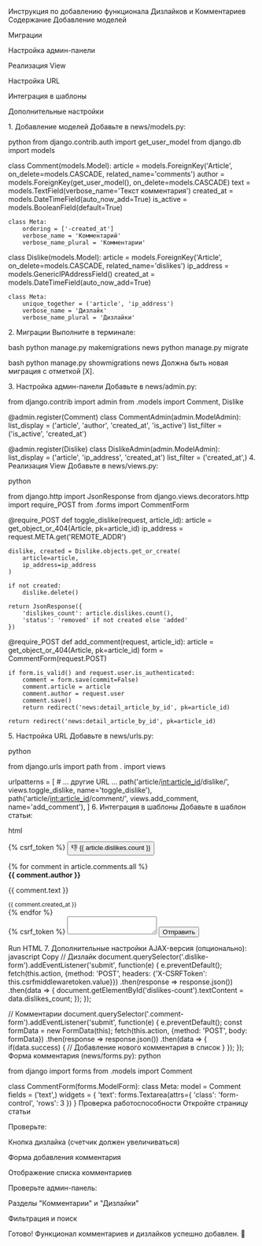 Инструкция по добавлению функционала Дизлайков и Комментариев
Содержание
Добавление моделей

Миграции

Настройка админ-панели

Реализация View

Настройка URL

Интеграция в шаблоны

Дополнительные настройки

<a name="модели"></a> 1. Добавление моделей
Добавьте в news/models.py:

python
from django.contrib.auth import get_user_model
from django.db import models

class Comment(models.Model):
    article = models.ForeignKey('Article', on_delete=models.CASCADE, related_name='comments')
    author = models.ForeignKey(get_user_model(), on_delete=models.CASCADE)
    text = models.TextField(verbose_name='Текст комментария')
    created_at = models.DateTimeField(auto_now_add=True)
    is_active = models.BooleanField(default=True)

    class Meta:
        ordering = ['-created_at']
        verbose_name = 'Комментарий'
        verbose_name_plural = 'Комментарии'

class Dislike(models.Model):
    article = models.ForeignKey('Article', on_delete=models.CASCADE, related_name='dislikes')
    ip_address = models.GenericIPAddressField()
    created_at = models.DateTimeField(auto_now_add=True)

    class Meta:
        unique_together = ('article', 'ip_address')
        verbose_name = 'Дизлайк'
        verbose_name_plural = 'Дизлайки'
<a name="миграции"></a> 2. Миграции
Выполните в терминале:

bash
python manage.py makemigrations news
python manage.py migrate


bash
python manage.py showmigrations news
Должна быть новая миграция с отметкой [X].

<a name="админ-панель"></a> 3. Настройка админ-панели
Добавьте в news/admin.py:

from django.contrib import admin
from .models import Comment, Dislike

@admin.register(Comment)
class CommentAdmin(admin.ModelAdmin):
    list_display = ('article', 'author', 'created_at', 'is_active')
    list_filter = ('is_active', 'created_at')

@admin.register(Dislike)
class DislikeAdmin(admin.ModelAdmin):
    list_display = ('article', 'ip_address', 'created_at')
    list_filter = ('created_at',)
<a name="view-функции"></a> 4. Реализация View
Добавьте в news/views.py:

python

from django.http import JsonResponse
from django.views.decorators.http import require_POST
from .forms import CommentForm

@require_POST
def toggle_dislike(request, article_id):
    article = get_object_or_404(Article, pk=article_id)
    ip_address = request.META.get('REMOTE_ADDR')
    
    dislike, created = Dislike.objects.get_or_create(
        article=article,
        ip_address=ip_address
    )
    
    if not created:
        dislike.delete()
    
    return JsonResponse({
        'dislikes_count': article.dislikes.count(),
        'status': 'removed' if not created else 'added'
    })

@require_POST
def add_comment(request, article_id):
    article = get_object_or_404(Article, pk=article_id)
    form = CommentForm(request.POST)
    
    if form.is_valid() and request.user.is_authenticated:
        comment = form.save(commit=False)
        comment.article = article
        comment.author = request.user
        comment.save()
        return redirect('news:detail_article_by_id', pk=article_id)
    
    return redirect('news:detail_article_by_id', pk=article_id)
<a name="urls"></a> 5. Настройка URL
Добавьте в news/urls.py:

python

from django.urls import path
from . import views

urlpatterns = [
    # ... другие URL ...
    path('article/<int:article_id>/dislike/', views.toggle_dislike, name='toggle_dislike'),
    path('article/<int:article_id>/comment/', views.add_comment, name='add_comment'),
]
<a name="шаблоны"></a> 6. Интеграция в шаблоны
Добавьте в шаблон статьи:

html

<!-- Дизлайк -->
<form method="post" action="{% url 'news:toggle_dislike' article.id %}">
  {% csrf_token %}
  <button type="submit">
    👎 <span id="dislikes-count">{{ article.dislikes.count }}</span>
  </button>
</form>

<!-- Комментарии -->
<div class="comments">
  {% for comment in article.comments.all %}
    <div class="comment">
      <strong>{{ comment.author }}</strong>
      <p>{{ comment.text }}</p>
      <small>{{ comment.created_at }}</small>
    </div>
  {% endfor %}
  
  <form method="post" action="{% url 'news:add_comment' article.id %}">
    {% csrf_token %}
    <textarea name="text" required></textarea>
    <button type="submit">Отправить</button>
  </form>
</div>
Run HTML
<a name="дополнительно"></a> 7. Дополнительные настройки
AJAX-версия (опционально):
javascript
Copy
// Дизлайк
document.querySelector('.dislike-form').addEventListener('submit', function(e) {
  e.preventDefault();
  fetch(this.action, {method: 'POST', headers: {'X-CSRFToken': this.csrfmiddlewaretoken.value}})
    .then(response => response.json())
    .then(data => {
      document.getElementById('dislikes-count').textContent = data.dislikes_count;
    });
});

// Комментарии
document.querySelector('.comment-form').addEventListener('submit', function(e) {
  e.preventDefault();
  const formData = new FormData(this);
  fetch(this.action, {method: 'POST', body: formData})
    .then(response => response.json())
    .then(data => {
      if(data.success) {
        // Добавление нового комментария в список
      }
    });
});
Форма комментария (news/forms.py):
python

from django import forms
from .models import Comment

class CommentForm(forms.ModelForm):
    class Meta:
        model = Comment
        fields = ('text',)
        widgets = {
            'text': forms.Textarea(attrs={
                'class': 'form-control',
                'rows': 3
            })
        }
Проверка работоспособности
Откройте страницу статьи

Проверьте:

Кнопка дизлайка (счетчик должен увеличиваться)

Форма добавления комментария

Отображение списка комментариев

Проверьте админ-панель:

Разделы "Комментарии" и "Дизлайки"

Фильтрация и поиск

Готово! Функционал комментариев и дизлайков успешно добавлен. 🚀
